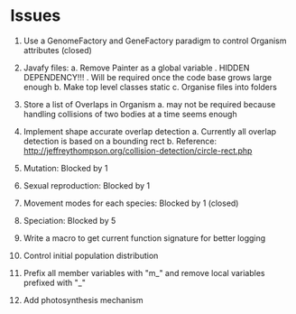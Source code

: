 # Issues

1. Use a GenomeFactory and GeneFactory paradigm to control Organism attributes (closed)

2. Javafy files: 
    a. Remove Painter as a global variable 
        . HIDDEN DEPENDENCY!!!
        . Will be required once the code base grows large enough
    b. Make top level classes static
    c. Organise files into folders

3. Store a list of Overlaps in Organism
    a. may not be required because handling collisions of two bodies at a time seems enough

4. Implement shape accurate overlap detection
    a. Currently all overlap detection is based on a bounding rect
    b. Reference: http://jeffreythompson.org/collision-detection/circle-rect.php

5. Mutation: Blocked by 1

6. Sexual reproduction: Blocked by 1

7. Movement modes for each species: Blocked by 1 (closed)

8. Speciation: Blocked by 5

9. Write a macro to get current function signature for better logging

10. Control initial population distribution

11. Prefix all member variables with "m_" and remove local variables prefixed with "_"

12. Add photosynthesis mechanism